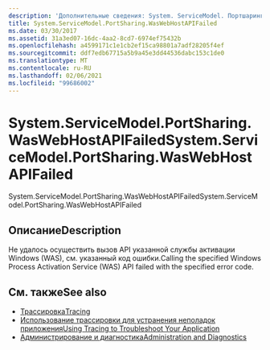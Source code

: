 ```yaml
---
description: 'Дополнительные сведения: System. ServiceModel. Портшаринг. Васвебхостапифаилед'
title: System.ServiceModel.PortSharing.WasWebHostAPIFailed
ms.date: 03/30/2017
ms.assetid: 31a3ed07-16dc-4aa2-8cd7-6974ef75432b
ms.openlocfilehash: a4599171c1e1cb2ef15ca98801a7adf28205f4ef
ms.sourcegitcommit: ddf7edb67715a5b9a45e3dd44536dabc153c1de0
ms.translationtype: MT
ms.contentlocale: ru-RU
ms.lasthandoff: 02/06/2021
ms.locfileid: "99686002"
---
```

# <a name="systemservicemodelportsharingwaswebhostapifailed"></a><span data-ttu-id="e3d27-103">System.ServiceModel.PortSharing.WasWebHostAPIFailed</span><span class="sxs-lookup"><span data-stu-id="e3d27-103">System.ServiceModel.PortSharing.WasWebHostAPIFailed</span></span>

<span data-ttu-id="e3d27-104">System.ServiceModel.PortSharing.WasWebHostAPIFailed</span><span class="sxs-lookup"><span data-stu-id="e3d27-104">System.ServiceModel.PortSharing.WasWebHostAPIFailed</span></span>  
  
## <a name="description"></a><span data-ttu-id="e3d27-105">Описание</span><span class="sxs-lookup"><span data-stu-id="e3d27-105">Description</span></span>  

 <span data-ttu-id="e3d27-106">Не удалось осуществить вызов API указанной службы активации Windows (WAS), см. указанный код ошибки.</span><span class="sxs-lookup"><span data-stu-id="e3d27-106">Calling the specified Windows Process Activation Service (WAS) API failed with the specified error code.</span></span>  
  
## <a name="see-also"></a><span data-ttu-id="e3d27-107">См. также</span><span class="sxs-lookup"><span data-stu-id="e3d27-107">See also</span></span>

- [<span data-ttu-id="e3d27-108">Трассировка</span><span class="sxs-lookup"><span data-stu-id="e3d27-108">Tracing</span></span>](index.md)
- [<span data-ttu-id="e3d27-109">Использование трассировки для устранения неполадок приложения</span><span class="sxs-lookup"><span data-stu-id="e3d27-109">Using Tracing to Troubleshoot Your Application</span></span>](using-tracing-to-troubleshoot-your-application.md)
- [<span data-ttu-id="e3d27-110">Администрирование и диагностика</span><span class="sxs-lookup"><span data-stu-id="e3d27-110">Administration and Diagnostics</span></span>](../index.md)
